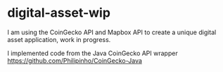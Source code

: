 # digital-asset-wip
I am using the CoinGecko API and Mapbox API to create a unique digital asset application, work in progress.

I implemented code from the Java CoinGecko API wrapper https://github.com/Philipinho/CoinGecko-Java
